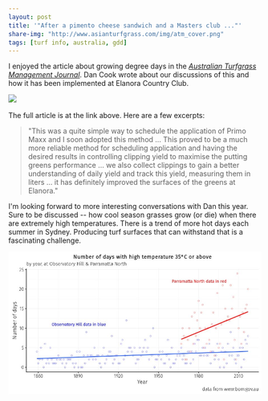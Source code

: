 ```yaml
---
layout: post
title: '"After a pimento cheese sandwich and a Masters club ..."'
share-img: "http://www.asianturfgrass.com/img/atm_cover.png"
tags: [turf info, australia, gdd]
---
```


I enjoyed the article about growing degree days in the [*Australian Turfgrass Management Journal*](https://issuu.com/agcsa/docs/atm_20.1_e-book/18). Dan Cook wrote about our discussions of this and how it has been implemented at Elanora Country Club.

[<img src="http://www.asianturfgrass.com/img/atm_cover.png">](
https://issuu.com/agcsa/docs/atm_20.1_e-book/18)

The full article is at the link above. Here are a few excerpts:

> "This was a quite simple way to schedule the application of Primo Maxx and I soon adopted this method ... This proved to be a much more reliable method for scheduling application and having the desired results in controlling clipping yield to maximise the putting greens performance ... we also collect clippings to gain a better understanding of daily yield and track this yield, measuring them in liters ... it has definitely improved the surfaces of the greens at Elanora."

I'm looking forward to more interesting conversations with Dan this year. Sure to be discussed -- how cool season grasses grow (or die) when there are extremely high temperatures. There is a trend of more hot days each summer in Sydney. Producing turf surfaces that can withstand that is a fascinating challenge. 

![sydney and parramatta north number of days per year with high temperature 35 degrees C or above](/img/sydney_high_temps.jpg)





